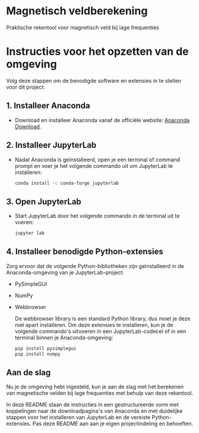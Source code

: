 # Magnetisch veldberekening
Praktische rekentool voor magnetisch veld bij lage frequenties

# Instructies voor het opzetten van de omgeving

Volg deze stappen om de benodigde software en extensies in te stellen voor dit project:

## 1. Installeer Anaconda

- Download en installeer Anaconda vanaf de officiële website: [Anaconda Download](https://www.anaconda.com/products/distribution).

## 2. Installeer JupyterLab

- Nadat Anaconda is geïnstalleerd, open je een terminal of command prompt en voer je het volgende commando uit om JupyterLab te installeren:

  ```sh
  conda install -c conda-forge jupyterlab

## 3. Open JupyterLab

- Start JupyterLab door het volgende commando in de terminal uit te voeren:
  
  ```sh
  jupyter lab

## 4. Installeer benodigde Python-extensies

Zorg ervoor dat de volgende Python-bibliotheken zijn geïnstalleerd in de Anaconda-omgeving van je JupyterLab-project:

- PySimpleGUI
- NumPy
- Webbrowser

  De webbrowser library is een standard Python library, dus moet je deze niet apart installeren.
  Om deze extensies te installeren, kun je de volgende commando's uitvoeren in een JupyterLab-codecel of in een terminal binnen     je Anaconda-omgeving:

  ```sh
  pip install pysimplegui
  pip install numpy

## Aan de slag

Nu je de omgeving hebt ingesteld, kun je aan de slag met het berekenen van magnetische velden bij lage frequenties met behulp van deze rekentool.

In deze README staan de instructies in een gestructureerde vorm met koppelingen naar de downloadpagina's van Anaconda en met duidelijke stappen voor het installeren van JupyterLab en de vereiste Python-extensies. Pas deze README aan aan je eigen projectindeling en behoeften.

